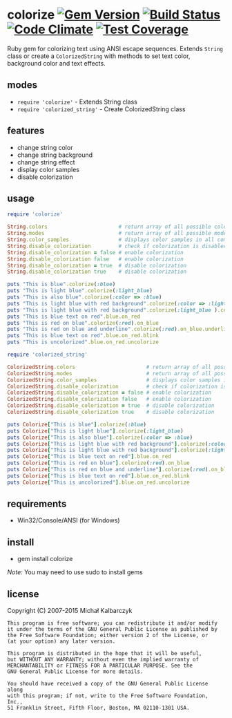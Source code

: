 colorize [![Gem Version](https://badge.fury.io/rb/colorize.svg)](http://badge.fury.io/rb/colorize) [![Build Status](https://travis-ci.org/fazibear/colorize.svg?branch=master)](https://travis-ci.org/fazibear/colorize) [![Code Climate](https://codeclimate.com/github/fazibear/colorize/badges/gpa.svg)](https://codeclimate.com/github/fazibear/colorize) [![Test Coverage](https://codeclimate.com/github/fazibear/colorize/badges/coverage.svg)](https://codeclimate.com/github/fazibear/colorize)
========

Ruby gem for colorizing text using ANSI escape sequences.
Extends `String` class or create a `ColorizedString` with methods to set text color, background color and text effects.

modes
-----

* `require 'colorize'` - Extends String class
* `require 'colorized_string'` - Create ColorizedString class

features
--------

* change string color
* change string background
* change string effect
* display color samples
* disable colorization

usage
-----

```ruby
require 'colorize'

String.colors                       # return array of all possible colors names
String.modes                        # return array of all possible modes
String.color_samples                # displays color samples in all combinations
String.disable_colorization         # check if colorization is disabled
String.disable_colorization = false # enable colorization
String.disable_colorization false   # enable colorization
String.disable_colorization = true  # disable colorization
String.disable_colorization true    # disable colorization

puts "This is blue".colorize(:blue)
puts "This is light blue".colorize(:light_blue)
puts "This is also blue".colorize(:color => :blue)
puts "This is light blue with red background".colorize(:color => :light_blue, :background => :red)
puts "This is light blue with red background".colorize(:light_blue ).colorize( :background => :red)
puts "This is blue text on red".blue.on_red
puts "This is red on blue".colorize(:red).on_blue
puts "This is red on blue and underline".colorize(:red).on_blue.underline
puts "This is blue text on red".blue.on_red.blink
puts "This is uncolorized".blue.on_red.uncolorize
```

```ruby
require 'colorized_string'

ColorizedString.colors                       # return array of all possible colors names
ColorizedString.modes                        # return array of all possible modes
ColorizedString.color_samples                # displays color samples in all combinations
ColorizedString.disable_colorization         # check if colorization is disabled
ColorizedString.disable_colorization = false # enable colorization
ColorizedString.disable_colorization false   # enable colorization
ColorizedString.disable_colorization = true  # disable colorization
ColorizedString.disable_colorization true    # disable colorization

puts Colorize["This is blue"].colorize(:blue)
puts Colorize["This is light blue"].colorize(:light_blue)
puts Colorize["This is also blue"].colorize(:color => :blue)
puts Colorize["This is light blue with red background"].colorize(:color => :light_blue, :background => :red)
puts Colorize["This is light blue with red background"].colorize(:light_blue ).colorize( :background => :red)
puts Colorize["This is blue text on red"].blue.on_red
puts Colorize["This is red on blue"].colorize(:red).on_blue
puts Colorize["This is red on blue and underline"].colorize(:red).on_blue.underline
puts Colorize["This is blue text on red"].blue.on_red.blink
puts Colorize["This is uncolorized"].blue.on_red.uncolorize
```

requirements
------------

* Win32/Console/ANSI (for Windows)

install
-------

* gem install colorize

*Note:* You may need to use sudo to install gems

license
-------

Copyright (C) 2007-2015 Michał Kalbarczyk

    This program is free software; you can redistribute it and/or modify
    it under the terms of the GNU General Public License as published by
    the Free Software Foundation; either version 2 of the License, or
    (at your option) any later version.

    This program is distributed in the hope that it will be useful,
    but WITHOUT ANY WARRANTY; without even the implied warranty of
    MERCHANTABILITY or FITNESS FOR A PARTICULAR PURPOSE. See the
    GNU General Public License for more details.

    You should have received a copy of the GNU General Public License along
    with this program; if not, write to the Free Software Foundation, Inc.,
    51 Franklin Street, Fifth Floor, Boston, MA 02110-1301 USA.
